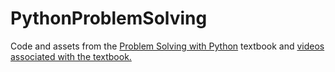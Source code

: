 # PythonProblemSolving
Code and assets from the <a href="https://www.barnesandnoble.com/w/problem-solving-with-python-margaret-stone-burke/1129539414?ean=9798986151311"> Problem Solving with Python</a> textbook and <a href="https://youtube.com/playlist?list=PLTwy92rWKPiFWViO7DYFs0iY2cyoXIZ1Y">videos associated with the textbook.</a>
